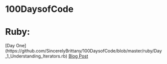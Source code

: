 # 100DaysofCode

<h1> Ruby: </h1>
[Day One](https://github.com/SincerelyBrittany/100DaysofCode/blob/master/ruby/Day_1_Understanding_Iterators.rb)
<a href="https://dev.to/sincerelybrittany/understanding-iterators-2d0p"> Blog Post </a>
